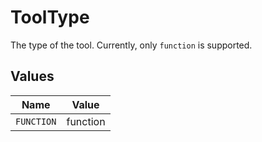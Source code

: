 # ToolType

The type of the tool. Currently, only `function` is supported.


## Values

| Name       | Value      |
| ---------- | ---------- |
| `FUNCTION` | function   |